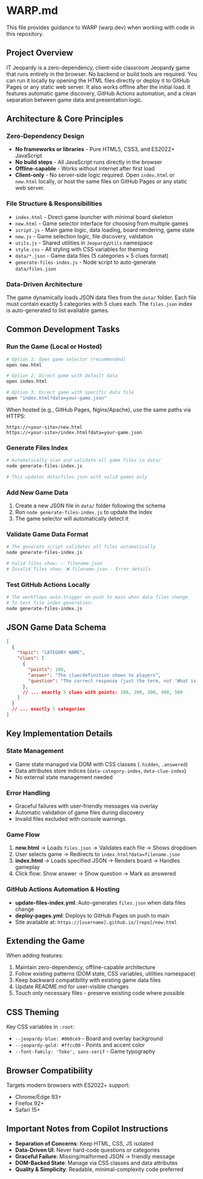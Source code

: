 # WARP.md

This file provides guidance to WARP (warp.dev) when working with code in this repository.

## Project Overview

IT Jeopardy is a zero-dependency, client-side classroom Jeopardy game that runs entirely in the browser. No backend or build tools are required. You can run it locally by opening the HTML files directly or deploy it to GitHub Pages or any static web server. It also works offline after the initial load. It features automatic game discovery, GitHub Actions automation, and a clean separation between game data and presentation logic.

## Architecture & Core Principles

### Zero-Dependency Design
- **No frameworks or libraries** - Pure HTML5, CSS3, and ES2022+ JavaScript
- **No build steps** - All JavaScript runs directly in the browser
- **Offline-capable** - Works without internet after first load
- **Client-only** - No server-side logic required. Open `index.html` or `new.html` locally, or host the same files on GitHub Pages or any static web server.

### File Structure & Responsibilities
- `index.html` - Direct game launcher with minimal board skeleton
- `new.html` - Game selector interface for choosing from multiple games  
- `script.js` - Main game logic, data loading, board rendering, game state
- `new.js` - Game selection logic, file discovery, validation
- `utils.js` - Shared utilities in `JeopardyUtils` namespace
- `style.css` - All styling with CSS variables for theming
- `data/*.json` - Game data files (5 categories × 5 clues format)
- `generate-files-index.js` - Node script to auto-generate `data/files.json`

### Data-Driven Architecture
The game dynamically loads JSON data files from the `data/` folder. Each file must contain exactly 5 categories with 5 clues each. The `files.json` index is auto-generated to list available games.

## Common Development Tasks

### Run the Game (Local or Hosted)
```bash
# Option 1: Open game selector (recommended)
open new.html

# Option 2: Direct game with default data
open index.html

# Option 3: Direct game with specific data file
open "index.html?data=your-game.json"
```

When hosted (e.g., GitHub Pages, Nginx/Apache), use the same paths via HTTPS:

```
https://<your-site>/new.html
https://<your-site>/index.html?data=your-game.json
```

### Generate Files Index
```bash
# Automatically scan and validate all game files in data/
node generate-files-index.js

# This updates data/files.json with valid games only
```

### Add New Game Data
1. Create a new JSON file in `data/` folder following the schema
2. Run `node generate-files-index.js` to update the index
3. The game selector will automatically detect it

### Validate Game Data Format
```bash
# The generate script validates all files automatically
node generate-files-index.js

# Valid files show: ✅ filename.json
# Invalid files show: ❌ filename.json - Error details
```

### Test GitHub Actions Locally
```bash
# The workflows auto-trigger on push to main when data files change
# To test file index generation:
node generate-files-index.js
```

## JSON Game Data Schema

```json
[
  {
    "topic": "CATEGORY NAME",
    "clues": [
      {
        "points": 100,
        "answer": "The clue/definition shown to players",
        "question": "The correct response (just the term, not 'What is...')"
      },
      // ... exactly 5 clues with points: 100, 200, 300, 400, 500
    ]
  }
  // ... exactly 5 categories
]
```

## Key Implementation Details

### State Management
- Game state managed via DOM with CSS classes (`.hidden`, `.answered`)
- Data attributes store indices (`data-category-index`, `data-clue-index`)
- No external state management needed

### Error Handling
- Graceful failures with user-friendly messages via overlay
- Automatic validation of game files during discovery
- Invalid files excluded with console warnings

### Game Flow
1. **new.html** → Loads `files.json` → Validates each file → Shows dropdown
2. User selects game → Redirects to `index.html?data=filename.json`
3. **index.html** → Loads specified JSON → Renders board → Handles gameplay
4. Click flow: Show answer → Show question → Mark as answered

### GitHub Actions Automation & Hosting
- **update-files-index.yml**: Auto-generates `files.json` when data files change
- **deploy-pages.yml**: Deploys to GitHub Pages on push to main
- Site available at: `https://[username].github.io/[repo]/new.html`

## Extending the Game

When adding features:
1. Maintain zero-dependency, offline-capable architecture
2. Follow existing patterns (DOM state, CSS variables, utilities namespace)
3. Keep backward compatibility with existing game data files
4. Update README.md for user-visible changes
5. Touch only necessary files - preserve existing code where possible

## CSS Theming

Key CSS variables in `:root`:
- `--jeopardy-blue: #060ce9` - Board and overlay background
- `--jeopardy-gold: #ffcc00` - Points and accent color
- `--font-family: 'Teko', sans-serif` - Game typography

## Browser Compatibility

Targets modern browsers with ES2022+ support:
- Chrome/Edge 93+
- Firefox 92+
- Safari 15+

## Important Notes from Copilot Instructions

- **Separation of Concerns**: Keep HTML, CSS, JS isolated
- **Data-Driven UI**: Never hard-code questions or categories
- **Graceful Failure**: Missing/malformed JSON → friendly message
- **DOM-Backed State**: Manage via CSS classes and data attributes
- **Quality & Simplicity**: Readable, minimal-complexity code preferred

